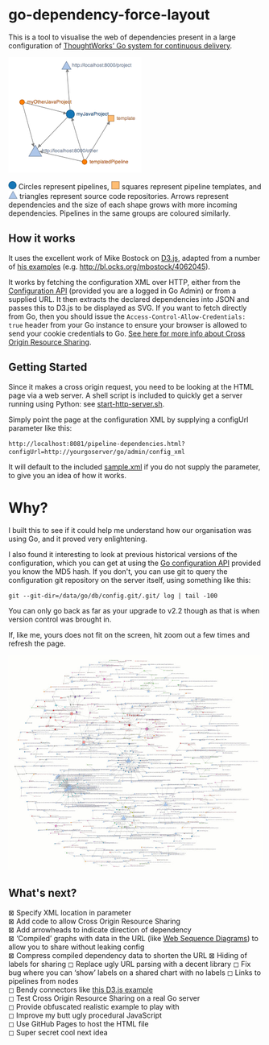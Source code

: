 go-dependency-force-layout
==========================
This is a tool to visualise the web of dependencies present in a large configuration of [ThoughtWorks’ Go system for continuous delivery](http://www.thoughtworks.com/products/go-continuous-delivery).

![Example graph](readmeimages/sample.png "Example graph")

![circle](readmeimages/pipeline.png "circle") Circles represent pipelines, ![square](readmeimages/template.png "square") squares represent pipeline templates, and ![triangle](readmeimages/source.png "triangle") triangles represent source code repositories. Arrows represent dependencies and the size of each shape grows with more incoming dependencies. Pipelines in the same groups are coloured similarly.

## How it works

It uses the excellent work of Mike Bostock on [D3.js](http://d3js.org/), adapted from a number of [his examples](http://bl.ocks.org/mbostock) (e.g. http://bl.ocks.org/mbostock/4062045).

It works by fetching the configuration XML over HTTP, either from the [Configuration API](http://www.thoughtworks.com/products/docs/go/current/help/Configuration_API.html) (provided you are a logged in Go Admin) or from a supplied URL. It then extracts the declared dependencies into JSON and passes this to D3.js to be displayed as SVG. If you want to fetch directly from Go, then you should issue the ```Access-Control-Allow-Credentials: true``` header from your Go instance to ensure your browser is allowed to send your cookie credentials to Go. [See here for more info about Cross Origin Resource Sharing](http://enable-cors.org/server_apache.html).

## Getting Started

Since it makes a cross origin request, you need to be looking at the HTML page via a web server. A shell script is included to quickly get a server running using Python: see [start-http-server.sh](start-http-server.sh).

Simply point the page at the configuration XML by supplying a configUrl parameter like this:

```
http://localhost:8081/pipeline-dependencies.html?configUrl=http://yourgoserver/go/admin/config_xml
```

It will default to the included [sample.xml](sample.xml) if you do not supply the parameter, to give you an idea of how it works.

# Why?

I built this to see if it could help me understand how our organisation was using Go, and it proved very enlightening.

I also found it interesting to look at previous historical versions of the configuration, which you can get at using the [Go configuration API](http://www.thoughtworks.com/products/docs/go/current/help/Configuration_API.html) provided you know the MD5 hash. If you don't, you can use git to query the configuration git repository on the server itself, using something like this:

```
git --git-dir=/data/go/db/config.git/.git/ log | tail -100
```

You can only go back as far as your upgrade to v2.2 though as that is when version control was brought in.

If, like me, yours does not fit on the screen, hit zoom out a few times and refresh the page.

![Larger example graph](readmeimages/large.jpg "Larger example graph")

## What's next?

⊠ Specify XML location in parameter  
⊠ Add code to allow Cross Origin Resource Sharing  
⊠ Add arrowheads to indicate direction of dependency  
⊠ ‘Compiled’ graphs with data in the URL (like [Web Sequence Diagrams](https://www.websequencediagrams.com/)) to allow you to share without leaking config  
⊠ Compress compiled dependency data to shorten the URL
⊠ Hiding of labels for sharing
◻ Replace ugly URL parsing with a decent library
◻ Fix bug where you can ‘show’ labels on a shared chart with no labels
◻ Links to pipelines from nodes  
◻ Bendy connectors like [this D3.js example](http://bl.ocks.org/GerHobbelt/3104394)  
◻ Test Cross Origin Resource Sharing on a real Go server  
◻ Provide obfuscated realistic example to play with  
◻ Improve my butt ugly procedural JavaScript  
◻ Use GitHub Pages to host the HTML file  
◻ Super secret cool next idea  
